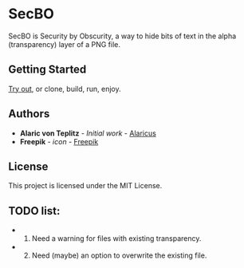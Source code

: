# SecBO

SecBO is Security by Obscurity, a way to hide bits of text in the alpha (transparency) layer of a PNG file.

## Getting Started

[Try out](https://alaricus.github.io/SecBO/), or clone, build, run, enjoy.

## Authors

* **Alaric von Teplitz** - *Initial work* - [Alaricus](https://github.com/Alaricus/)
* **Freepik** - *icon* - [Freepik](https://www.flaticon.com/authors/freepik)

## License

This project is licensed under the MIT License.

## TODO list:
* 1. Need a warning for files with existing transparency.
* 2. Need (maybe) an option to overwrite the existing file.
